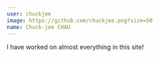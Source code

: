 ```yaml
---
user: chuckjee
image: https://github.com/chuckjee.png?size=50
name: Chuck-jee CHAU
---
```

I have worked on almost everything in this site!